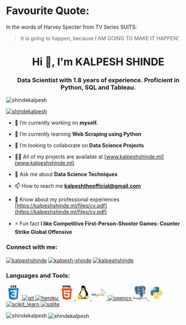 # Favourite Quote:
In the words of Harvey Specter from TV Series SUITS:

> It is going to happen, because I AM GOING TO MAKE IT HAPPEN!
    
<h1 align="center">Hi 👋, I'm KALPESH SHINDE</h1>
<h3 align="center">Data Scientist with 1.8 years of experience. Proficient in Python, SQL and Tableau.</h3>

<p align="left"> <img src="https://komarev.com/ghpvc/?username=shindekalpesh&label=Profile%20views&color=0e75b6&style=flat" alt="shindekalpesh" /> </p>

<p align="left"> <a href="https://github.com/ryo-ma/github-profile-trophy"><img src="https://github-profile-trophy.vercel.app/?username=shindekalpesh" alt="shindekalpesh" /></a> </p>

- 🔭 I’m currently working on **myself.**

- 🌱 I’m currently learning **Web Scraping using Python**

- 👯 I’m looking to collaborate on **Data Science Projects**

- 👨‍💻 All of my projects are available at [www.kalpeshshinde.ml](www.kalpeshshinde.ml)

- 💬 Ask me about **Data Science Techniques**

- 📫 How to reach me **kalpeshtheofficial@gmail.com**

- 📄 Know about my professional experiences [https://kalpeshshinde.ml/files/cv.pdf](https://kalpeshshinde.ml/files/cv.pdf)

- ⚡ Fun fact **I like Competitive First-Person-Shooter Games: Counter Strike Global Offensive**

<h3 align="left">Connect with me:</h3>
<p align="left">
<a href="https://linkedin.com/in/kalpeshshinde" target="blank"><img align="center" src="https://raw.githubusercontent.com/rahuldkjain/github-profile-readme-generator/master/src/images/icons/Social/linked-in-alt.svg" alt="kalpeshshinde" height="30" width="40" /></a>
<a href="https://stackoverflow.com/users/kalpesh-shinde" target="blank"><img align="center" src="https://raw.githubusercontent.com/rahuldkjain/github-profile-readme-generator/master/src/images/icons/Social/stack-overflow.svg" alt="kalpesh-shinde" height="30" width="40" /></a>
<a href="https://kaggle.com/kalpeshshinde" target="blank"><img align="center" src="https://raw.githubusercontent.com/rahuldkjain/github-profile-readme-generator/master/src/images/icons/Social/kaggle.svg" alt="kalpeshshinde" height="30" width="40" /></a>
</p>

<h3 align="left">Languages and Tools:</h3>
<p align="left"> <a href="https://www.w3schools.com/css/" target="_blank"> <img src="https://raw.githubusercontent.com/devicons/devicon/master/icons/css3/css3-original-wordmark.svg" alt="css3" width="40" height="40"/> </a> <a href="https://git-scm.com/" target="_blank"> <img src="https://www.vectorlogo.zone/logos/git-scm/git-scm-icon.svg" alt="git" width="40" height="40"/> </a> <a href="https://heroku.com" target="_blank"> <img src="https://www.vectorlogo.zone/logos/heroku/heroku-icon.svg" alt="heroku" width="40" height="40"/> </a> <a href="https://www.w3.org/html/" target="_blank"> <img src="https://raw.githubusercontent.com/devicons/devicon/master/icons/html5/html5-original-wordmark.svg" alt="html5" width="40" height="40"/> </a> <a href="https://www.linux.org/" target="_blank"> <img src="https://raw.githubusercontent.com/devicons/devicon/master/icons/linux/linux-original.svg" alt="linux" width="40" height="40"/> </a> <a href="https://www.mysql.com/" target="_blank"> <img src="https://raw.githubusercontent.com/devicons/devicon/master/icons/mysql/mysql-original-wordmark.svg" alt="mysql" width="40" height="40"/> </a> <a href="https://opencv.org/" target="_blank"> <img src="https://www.vectorlogo.zone/logos/opencv/opencv-icon.svg" alt="opencv" width="40" height="40"/> </a> <a href="https://www.postgresql.org" target="_blank"> <img src="https://raw.githubusercontent.com/devicons/devicon/master/icons/postgresql/postgresql-original-wordmark.svg" alt="postgresql" width="40" height="40"/> </a> <a href="https://www.python.org" target="_blank"> <img src="https://raw.githubusercontent.com/devicons/devicon/master/icons/python/python-original.svg" alt="python" width="40" height="40"/> </a> <a href="https://scikit-learn.org/" target="_blank"> <img src="https://upload.wikimedia.org/wikipedia/commons/0/05/Scikit_learn_logo_small.svg" alt="scikit_learn" width="40" height="40"/> </a> <a href="https://www.sqlite.org/" target="_blank"> <img src="https://www.vectorlogo.zone/logos/sqlite/sqlite-icon.svg" alt="sqlite" width="40" height="40"/> </a> </p>

<p><img align="left" src="https://github-readme-stats.vercel.app/api/top-langs?username=shindekalpesh&show_icons=true&locale=en&layout=compact" alt="shindekalpesh" /></p>

<p>&nbsp;<img align="center" src="https://github-readme-stats.vercel.app/api?username=shindekalpesh&show_icons=true&locale=en" alt="shindekalpesh" /></p>
